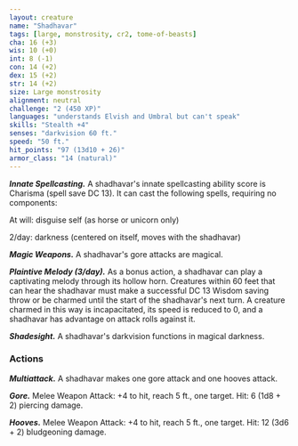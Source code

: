 ```yaml
---
layout: creature
name: "Shadhavar"
tags: [large, monstrosity, cr2, tome-of-beasts]
cha: 16 (+3)
wis: 10 (+0)
int: 8 (-1)
con: 14 (+2)
dex: 15 (+2)
str: 14 (+2)
size: Large monstrosity
alignment: neutral
challenge: "2 (450 XP)"
languages: "understands Elvish and Umbral but can't speak"
skills: "Stealth +4"
senses: "darkvision 60 ft."
speed: "50 ft."
hit_points: "97 (13d10 + 26)"
armor_class: "14 (natural)"
---
```


***Innate Spellcasting.*** A shadhavar's innate spellcasting ability score is Charisma (spell save DC 13). It can cast the following spells, requiring no components:

At will: disguise self (as horse or unicorn only)

2/day: darkness (centered on itself, moves with the shadhavar)

***Magic Weapons.*** A shadhavar's gore attacks are magical.

***Plaintive Melody (3/day).*** As a bonus action, a shadhavar can play a captivating melody through its hollow horn. Creatures within 60 feet that can hear the shadhavar must make a successful DC 13 Wisdom saving throw or be charmed until the start of the shadhavar's next turn. A creature charmed in this way is incapacitated, its speed is reduced to 0, and a shadhavar has advantage on attack rolls against it.

***Shadesight.*** A shadhavar's darkvision functions in magical darkness.

### Actions

***Multiattack.*** A shadhavar makes one gore attack and one hooves attack.

***Gore.*** Melee Weapon Attack: +4 to hit, reach 5 ft., one target. Hit: 6 (1d8 + 2) piercing damage.

***Hooves.*** Melee Weapon Attack: +4 to hit, reach 5 ft., one target. Hit: 12 (3d6 + 2) bludgeoning damage.

